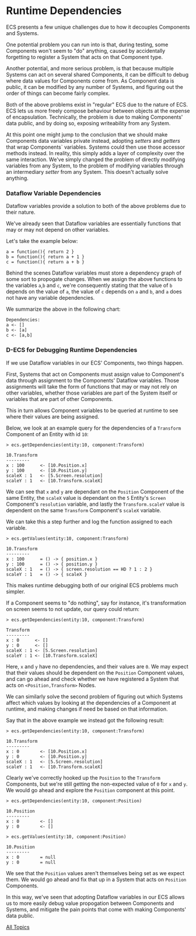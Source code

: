 Runtime Dependencies
==

ECS presents a few unique challenges due to how it decouples Components and Systems.

One potential problem you can run into is that, during testing, some Components won't seem to "do" anything, caused by accidentally forgetting to register a System that acts on that Component type.

Another potential, and more serious problem, is that because multiple Systems can act on several shared Components, it can be difficult to debug where data values for Components come from. As Component data is public, it can be modified by any number of Systems, and figuring out the order of things can become fairly complex.

Both of the above problems exist in "regular" ECS due to the nature of ECS. ECS lets us more freely compose behaviour between objects at the expense of encapsulation. Technically, the problem is due to making Components' data public, and by doing so, exposing writeability from any System.

At this point one might jump to the conclusion that we should make Components data variables private instead, adopting *setters* and *getters* that wrap Components` variables. Systems could then use those accessor methods instead. In reality, this simply adds a layer of complexity over the same interaction. We've simply changed the problem of directly modifying variables from any System, to the problem of modifying variables through an intermediary *setter* from any System. This doesn't actually solve anything.


### Dataflow Variable Dependencies

Dataflow variables provide a solution to both of the above problems due to their nature.

We've already seen that Dataflow variables are essentially functions that may or may not depend on other variables.

Let's take the example below:

~~~
a = function(){ return 2 }
b = function(){ return a + 1 }
c = function(){ return a + b }
~~~

Behind the scenes Dataflow variables must store a dependency graph of some sort to propogate changes. When we assign the above functions to the variables `a`,`b` and `c`, we're consequently stating that the value of `b` depends on the value of `a`, the value of `c` depends on `a` and `b`, and `a` does not have any variable dependencies.

We summarize the above in the following chart:

~~~
Dependencies:
a <- []
b <- [a]
c <- [a,b]
~~~

### D-ECS for Debugging Runtime Dependencies

If we use Dataflow variables in our ECS' Components, two things happen.

First, Systems that act on Components must assign value to Component's data through assignment to the Components' Dataflow variables. Those assignments will take the form of functions that may or may not rely on other variables, whether those variables are part of the System itself or variables that are part of other Components.

This in turn allows Component variables to be queried at runtime to see where their values are being assigned.


Below, we look at an example query for the dependencies of a `Transform` Component of an Entity with id `10`:


~~~
> ecs.getDependencies(entity:10, component:Transform)

10.Transform
---------
x : 100      <- [10.Position.x]
y : 100      <- [10.Position.y]
scaleX : 1   <- [5.Screen.resolution]
scaleY : 1   <- [10.Transform.scaleX]
~~~


We can see that `x` and `y` are dependant on the `Position` Component of the same Entity, the `scaleX` value is dependant on the `5` Entity's `Screen` Component's `resolution` variable, and lastly the `Transform.scaleY` value is dependent on the same `Transform` Component's `scaleX` variable.

We can take this a step further and log the function assigned to each variable.

~~~
> ecs.getValues(entity:10, component:Transform)

10.Transform
---------
x : 100      = () -> { position.x }
y : 100      = () -> { position.y }
scaleX : 1   = () -> { screen.resolution == HD ? 1 : 2 }
scaleY : 1   = () -> { scaleX }
~~~

This makes runtime debugging both of our original ECS problems much simpler.

If a Component seems to "do nothing", say for instance, it's transformation on screen seems to not update, our query could return:

~~~
> ecs.getDependencies(entity:10, component:Transform)

Transform
---------
x : 0      <- []
y : 0      <- []
scaleX : 1 <- [5.Screen.resolution]
scaleY : 1 <- [10.Transform.scaleX]
~~~

Here, `x` and `y` have no dependencies, and their values are `0`. We may expect that their values should be dependent on the `Position` Component values, and can go ahead and check whether we have registered a System that acts on `<Position,Transform>` Nodes.

We can similarly solve the second problem of figuring out which Systems affect which values by looking at the dependencies of a Component at runtime, and making changes if need be based on that information.

Say that in the above example we instead got the following result:

~~~
> ecs.getDependencies(entity:10, component:Transform)

10.Transform
---------
x : 0        <- [10.Position.x]
y : 0        <- [10.Position.y]
scaleX : 1   <- [5.Screen.resolution]
scaleY : 1   <- [10.Transform.scaleX]
~~~

Clearly we've correctly hooked up the `Position` to the `Transform` Components, but we're still getting the non-expected value of `0` for `x` and `y`. We would go ahead and explore the `Position` component at this point.

~~~
> ecs.getDependencies(entity:10, component:Position)

10.Position
---------
x : 0        <- []
y : 0        <- []

> ecs.getValues(entity:10, component:Position)

10.Position
---------
x : 0        = null
y : 0        = null
~~~

We see that the `Position` values aren't themselves being set as we expect them. We would go ahead and fix that up in a System that acts on `Position` Components.

In this way, we've seen that adopting Dataflow variables in our ECS allows us to more easily debug value propogation between Components and Systems, and mitigate the pain points that come with making Components' data public.

[All Topics](https://github.com/dyarosla/D-ECS)
